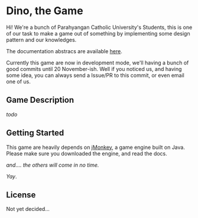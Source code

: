 # Dino, the Game
Hi! We're a bunch of Parahyangan Catholic University's Students, this is one of our task to make a game out of something by implementing some design pattern and our knowledges.

The documentation abstracs are available [here](https://github.com/sagut-obda/dokumen).

Currently this game are now in development mode, we'll having a bunch of good commits until 20 November-ish. Well if you noticed us, and having some idea, you can always send a Issue/PR to this commit, or even email one of us.

## Game Description
*todo*

## Getting Started
This game are heavily depends on [jMonkey](https://github.com/jmonkeyengine), a game engine built on Java. Please make sure you downloaded the engine, and read the docs.

*and.... the others will come in no time.*

*Yay*.

## License
Not yet decided...